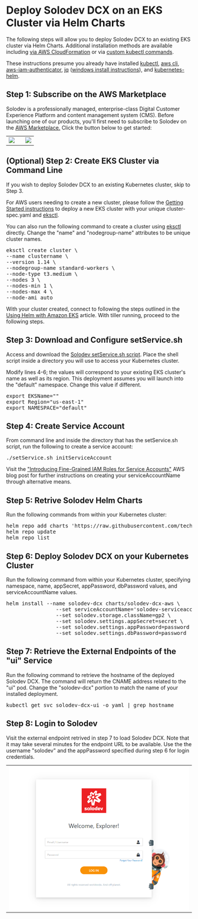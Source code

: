 # Deploy Solodev DCX on an EKS Cluster via Helm Charts
The following steps will allow you to deploy Solodev DCX to an existing EKS cluster via Helm Charts. Additional installation methods are available including <a href="https://github.com/techcto/quickstart-solodev-dcx/blob/master/eks/pages/deploy-via-cloudformation.md">via AWS CloudFormation</a> or via <a href="https://github.com/techcto/quickstart-solodev-dcx/blob/master/eks/pages/deploy-solodev-dcx-kcmd.md">custom kubectl commands</a>.

These instructions presume you already have installed <a href="https://kubernetes.io/docs/tasks/tools/install-kubectl/">kubectl</a>, <a href="https://aws.amazon.com/cli/">aws cli</a>, <a href="https://docs.aws.amazon.com/eks/latest/userguide/install-aws-iam-authenticator.html">aws-iam-authenticator</a>, <a href="https://stedolan.github.io/jq/">jq</a> (<a href="https://chocolatey.org/packages/jq">windows install instructions</a>), and <a href="https://github.com/helm/helm">kubernetes-helm</a>.

## Step 1: Subscribe on the AWS Marketplace
Solodev is a professionally managed, enterprise-class Digital Customer Experience Platform and content management system (CMS). Before launching one of our products, you'll first need to subscribe to Solodev on the <a href="https://aws.amazon.com/marketplace/pp/B07XV951M6">AWS Marketplace.</a> Click the button below to get started: 
<table>
	<tr>
		<td width="60%"><a href="https://aws.amazon.com/marketplace/pp/B07XV951M6"><img src="https://raw.githubusercontent.com/solodev/aws/master/pages/images/AWS_Marketplace_Logo.jpg" /></a></td>
		<td><a href="https://aws.amazon.com/marketplace/pp/B07XV951M6"><img src="https://raw.githubusercontent.com/solodev/aws/master/pages/images/Subscribe_Large.jpg" /></a></td>
	</tr>
</table>

## (Optional) Step 2: Create EKS Cluster via Command Line
If you wish to deploy Solodev DCX to an existing Kubernetes cluster, skip to Step 3.

For AWS users needing to create a new cluster, please follow the <a href="https://docs.aws.amazon.com/eks/latest/userguide/getting-started-eksctl.html">Getting Started instructions</a> to deploy a new EKS cluster with your unique cluster-spec.yaml and <a href="https://docs.aws.amazon.com/eks/latest/userguide/eksctl.html#installing-eksctl">eksctl</a>.

You can also run the following command to create a cluster using <a href="https://docs.aws.amazon.com/eks/latest/userguide/eksctl.html#installing-eksctl">eksctl</a> directly. Change the "name" and "nodegroup-name" attributes to be unique cluster names. 

<pre>
eksctl create cluster \
--name clustername \
--version 1.14 \
--nodegroup-name standard-workers \
--node-type t3.medium \
--nodes 3 \
--nodes-min 1 \
--nodes-max 4 \
--node-ami auto
</pre>

With your cluster created, connect to following the steps outlined in the <a href="https://docs.aws.amazon.com/eks/latest/userguide/helm.html">Using Helm with Amazon EKS</a> article. With tiller running, proceed to the following steps.

## Step 3: Download and Configure setService.sh
Access and download the <a href="https://github.com/techcto/quickstart-solodev-dcx/blob/master/eks/bin/setService.sh">Solodev setService.sh script</a>. Place the shell script inside a directory you will use to access your Kubernetes cluster.

Modify lines 4-6; the values will correspond to your existing EKS cluster's name as well as its region. This deployment assumes you will launch into the "default" namespace. Change this value if different.

<pre>
export EKSName=""
export Region="us-east-1"
export NAMESPACE="default"
</pre>

## Step 4: Create Service Account
From command line and inside the directory that has the setService.sh script, run the following to create a service account:
<pre>
./setService.sh initServiceAccount
</pre>

 Visit the <a href="https://aws.amazon.com/blogs/opensource/introducing-fine-grained-iam-roles-service-accounts/">"Introducing Fine-Grained IAM Roles for Service Accounts"</a> AWS blog post for further instructions on creating your serviceAccountName through alternative means.

## Step 5: Retrive Solodev Helm Charts
Run the following commands from within your Kubernetes cluster:
<pre>
helm repo add charts 'https://raw.githubusercontent.com/techcto/charts/master/'
helm repo update
helm repo list
</pre>

## Step 6: Deploy Solodev DCX on your Kubernetes Cluster
Run the following command from within your Kubernetes cluster, specifying namespace, name, appSecret, appPassword, dbPassword values, and serviceAccountName values.
<pre>
helm install --name solodev-dcx charts/solodev-dcx-aws \
                --set serviceAccountName='solodev-serviceaccount' \
                --set solodev.storage.className=gp2 \
                --set solodev.settings.appSecret=secret \
                --set solodev.settings.appPassword=password \
                --set solodev.settings.dbPassword=password
</pre>

## Step 7: Retrieve the External Endpoints of the "ui" Service
Run the following command to retrieve the hostname of the deployed Solodev DCX. The command will return the CNAME address related to the "ui" pod. Change the "solodev-dcx" portion to match the name of your installed deployment.

<pre>
kubectl get svc solodev-dcx-ui -o yaml | grep hostname
</pre>

## Step 8: Login to Solodev 
Visit the external endpoint retrived in step 7 to load Solodev DCX. Note that it may take several minutes for the endpoint URL to be available. Use the the username "solodev" and the appPassword specified during step 6 for login credentials.

<table>
	<tr>
		<td><img src="https://raw.githubusercontent.com/solodev/AWS-Launch-Pad/master/pages/images/install/login-solodev-cms-eks.jpg" /></td>
	</tr>
</table>